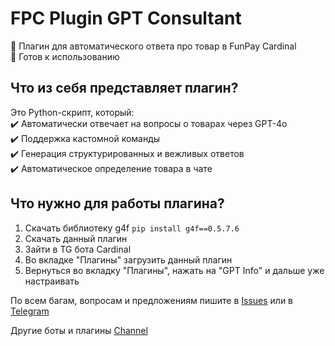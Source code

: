 # FPC Plugin GPT Consultant

🔐 Плагин для автоматического ответа про товар в FunPay Cardinal   
📌 Готов к использованию

## Что из себя представляет плагин?

Это Python-скрипт, который:      
✔️ Автоматически отвечает на вопросы о товарах через GPT-4o    
✔️ Поддержка кастомной команды   
✔️ Генерация структурированных и вежливых ответов      
✔️ Автоматическое определение товара в чате   

## Что нужно для работы плагина?
1. Скачать библиотеку g4f  ```pip install g4f==0.5.7.6```
2. Скачать данный плагин
2. Зайти в TG бота Cardinal
3. Во вкладке "Плагины" загрузить данный плагин
4. Вернуться во вкладку "Плагины", нажать на "GPT Info" и дальше уже настраивать
 
По всем багам, вопросам и предложениям пишите в [Issues](https://github.com/tinechelovec/FPC-Plugin-GPT-Consultant/issues) или в [Telegram](https://t.me/tinechelovec)

Другие боты и плагины [Channel](https://t.me/by_thc)
